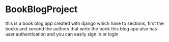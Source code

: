 # BookBlogProject
this is a book blog app created with django which have to sections, first the books and second the authors that write the book
this blog app also has user authentication and you can easily sign in or login
